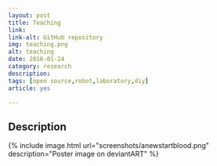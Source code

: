 ```yaml
---
layout: post
title: Teaching
link: 
link-alt: GitHub repository
img: teaching.png
alt: teaching
date: 2016-01-24
category: research
description: 
tags: [open source,robot,laboratory,diy]
article: yes

---
```




## Description

{% include image.html url="screenshots/anewstartblood.png" description="Poster image on deviantART" %}
